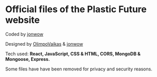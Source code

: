 # Official files of the Plastic Future website


Coded by <a href="https://github.com/jonwow">jonwow</a>

Designed by <a href="https://github.com/OlimpoVaikas">OlimpoVaikas</a> & <a href="https://github.com/jonwow">jonwow</a>

Tech used: <b> React, JavaScript, CSS & HTML, CORS, MongoDB & Mongoose, Express.</b>


Some files have have been removed for privacy and security reasons.
